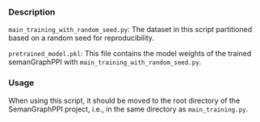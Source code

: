 ### Description
`main_training_with_random_seed.py`: The dataset in this script partitioned based on a random seed for reproducibility.

`pretrained_model.pkl`: This file contains the model weights of the trained semanGraphPPI with `main_training_with_random_seed.py`.

### Usage
When using this script, it should be moved to the root directory of the SemanGraphPPI project, i.e., in the same directory as `main_training.py`.
